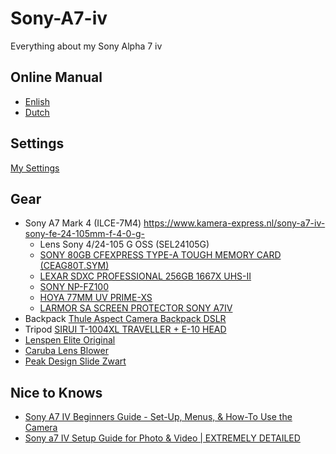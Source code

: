# Sony-A7-iv
Everything about my Sony Alpha 7 iv

## Online Manual
* [Enlish](https://helpguide.sony.net/ilc/2110/v1/en/index.html)
* [Dutch](https://helpguide.sony.net/ilc/2110/v1/nl/index.html)

## Settings
[My Settings](Profile.md)

## Gear
* Sony A7 Mark 4 (ILCE-7M4) https://www.kamera-express.nl/sony-a7-iv-sony-fe-24-105mm-f-4-0-g-
  * Lens Sony 4/24-105 G OSS (SEL24105G)
  * [SONY 80GB CFEXPRESS TYPE-A TOUGH MEMORY CARD (CEAG80T.SYM)](https://www.kamera-express.nl/sony-80gb-cfexpress-type-a-tough-memory-car-12343739)
  * [LEXAR SDXC PROFESSIONAL 256GB 1667X UHS-II](https://www.kamera-express.nl/lexar-sdxc-professional-256gb-1667x-uhs-ii-)
  * [SONY NP-FZ100](https://www.kamera-express.nl/sony-np-fz100-oplaadbare-accu-npfz100-ce-)
  * [HOYA 77MM UV PRIME-XS](https://www.kamera-express.nl/hoya-77mm-uv-prime-xs)
  * [LARMOR SA SCREEN PROTECTOR SONY A7IV](https://www.kamera-express.nl/larmor-sa-screen-protector-sony-a7iv)
* Backpack [Thule Aspect Camera Backpack DSLR](https://www.coolblue.nl/product/753478/thule-aspect-camera-backpack-dslr.html)
* Tripod [SIRUI T-1004XL TRAVELLER + E-10 HEAD](https://www.kamera-express.nl/sirui-t-1004xl-traveller-e-10-head)
* [Lenspen Elite Original](https://www.coolblue.nl/product/114948/lenspen-elite-original.html)
* [Caruba Lens Blower](https://www.coolblue.nl/product/611923/caruba-lens-blower.html)
* [Peak Design Slide Zwart](https://www.coolblue.nl/product/805286/peak-design-slide-zwart.html)

## Nice to Knows
* [Sony A7 IV Beginners Guide - Set-Up, Menus, & How-To Use the Camera](https://www.youtube.com/watch?v=Vt3g42Y56jI&t=9s&ab_channel=JasonHermann)
* [Sony a7 IV Setup Guide for Photo & Video | EXTREMELY DETAILED](https://www.youtube.com/watch?v=_IXJTYx7iGI)
